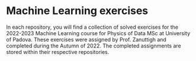 # Machine Learning exercises
In each repository, you will find a collection of solved exercises for the 2022-2023 Machine Learning course for Physics of Data MSc at University of Padova. These exercises were assigned by Prof. Zanuttigh and completed during the Autumn of 2022. The completed assignments are stored within their respective repositories.
